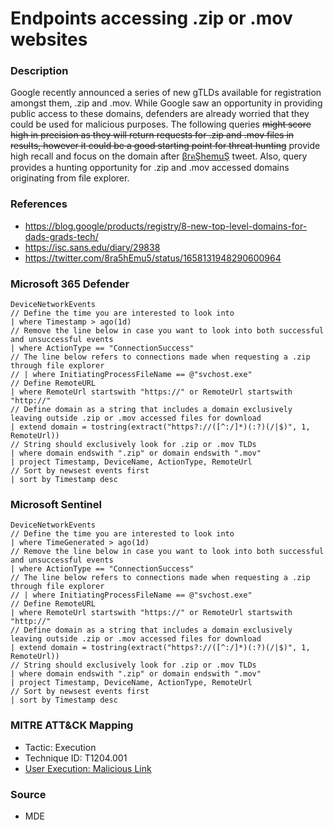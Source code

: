 # Endpoints accessing .zip or .mov websites

### Description

Google recently announced a series of new gTLDs available for registration amongst them, .zip and .mov. While Google saw an opportunity in providing public access to these domains, defenders are already worried that they could be used for malicious purposes. The following queries ~~might score high in precision as they will return requests for .zip and .mov files in results, however it could be a good starting point for threat hunting~~ provide high recall and focus on the domain after [βrคŞhemuŞ](https://twitter.com/8ra5hEmu5/status/1658131948290600964) tweet. Also, query provides a hunting opportunity for .zip and .mov accessed domains originating from file explorer.

### References
- https://blog.google/products/registry/8-new-top-level-domains-for-dads-grads-tech/
- https://isc.sans.edu/diary/29838
- https://twitter.com/8ra5hEmu5/status/1658131948290600964

### Microsoft 365 Defender
```KQL
DeviceNetworkEvents
// Define the time you are interested to look into
| where Timestamp > ago(1d)
// Remove the line below in case you want to look into both successful and unsuccessful events
| where ActionType == "ConnectionSuccess"
// The line below refers to connections made when requesting a .zip through file explorer
// | where InitiatingProcessFileName == @"svchost.exe"
// Define RemoteURL
| where RemoteUrl startswith "https://" or RemoteUrl startswith "http://"
// Define domain as a string that includes a domain exclusively leaving outside .zip or .mov accessed files for download
| extend domain = tostring(extract("https?://([^:/]*)(:?)(/|$)", 1, RemoteUrl)) 
// String should exclusively look for .zip or .mov TLDs
| where domain endswith ".zip" or domain endswith ".mov"
| project Timestamp, DeviceName, ActionType, RemoteUrl
// Sort by newsest events first
| sort by Timestamp desc 
```

### Microsoft Sentinel
```KQL
DeviceNetworkEvents
// Define the time you are interested to look into
| where TimeGenerated > ago(1d)
// Remove the line below in case you want to look into both successful and unsuccessful events
| where ActionType == "ConnectionSuccess"
// The line below refers to connections made when requesting a .zip through file explorer
// | where InitiatingProcessFileName == @"svchost.exe"
// Define RemoteURL
| where RemoteUrl startswith "https://" or RemoteUrl startswith "http://"
// Define domain as a string that includes a domain exclusively leaving outside .zip or .mov accessed files for download
| extend domain = tostring(extract("https?://([^:/]*)(:?)(/|$)", 1, RemoteUrl)) 
// String should exclusively look for .zip or .mov TLDs
| where domain endswith ".zip" or domain endswith ".mov"
| project Timestamp, DeviceName, ActionType, RemoteUrl
// Sort by newsest events first
| sort by Timestamp desc 
```

### MITRE ATT&CK Mapping
- Tactic: Execution
- Technique ID: T1204.001
- [User Execution: Malicious Link](https://attack.mitre.org/techniques/T1204/001/)

### Source
- MDE
